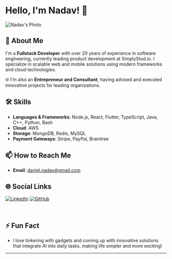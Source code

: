 # Hello, I'm Nadav! 👋

![Nadav's Photo](https://avatars.githubusercontent.com/u/1244671?v=4)

## 🚀 About Me
I'm a **Fullstack Developer** with over 20 years of experience in software engineering, currently leading product development at SimplyStud.io. I specialize in scalable web and mobile solutions using modern frameworks and cloud technologies.

🌐 I'm also an **Entrepreneur and Consultant**, having advised and executed innovative projects for leading organizations.

## 🛠 Skills
- **Languages & Frameworks**: Node.js, React, Flutter, TypeScript, Java, C++, Python, Bash
- **Cloud**: AWS
- **Storage**: MongoDB, Redis, MySQL
- **Payment Gateways**: Stripe, PayPal, Braintree

## 📫 How to Reach Me
- **Email**: [daniel.nadav@gmail.com](mailto:daniel.nadav@gmail.com)

## 🌐 Social Links
[![LinkedIn](https://img.shields.io/badge/LinkedIn-blue?style=flat&logo=linkedin)](https://www.linkedin.com/in/nadav-daniel-0a309150/)
[![GitHub](https://img.shields.io/badge/GitHub-black?style=flat&logo=github)](https://github.com/sparxHub)

<br/>

## ⚡ Fun Fact
- I love tinkering with gadgets and coming up with innovative solutions that integrate AI into daily tasks, making life simpler and more exciting!

---
